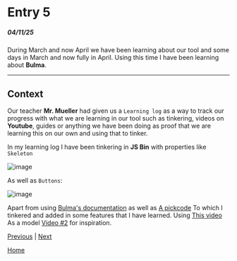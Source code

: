 # Entry 5
##### 04/11/25

During March and now April we have been learning about our tool and some days in March and now fully in April. Using this time I have been learning about **Bulma**.

---

## Context

Our teacher **Mr. Mueller** had given us a `Learning log` as a way to track our progress with what we are learning in our tool such as tinkering, videos on **Youtube**, guides or anything we have been doing as proof that we are learning this on our own and using that to tinker. 

In my learning log I have been tinkering in **JS Bin** with properties like `Skeleton`

![image](https://github.com/user-attachments/assets/f825f495-4617-4d79-90cf-2d8981094201)

As well as `Buttons`:

![image](https://github.com/user-attachments/assets/f217c55e-fe60-4f91-b024-cfc15aee42fd)

Apart from using [Bulma's documentation](https://bulma.io/documentation/) as well as [A pickcode](https://app.pickcode.io/project/cm8rnhkdg3czp13zddxe96yz2) To which I tinkered and added in some features that I have learned. Using [This video](https://youtu.be/bd_jHBk8Kzw?si=cQmZKucG0eQ8SV8-) As a model [Video #2](https://youtu.be/-mIWhsZ0Wxo?si=TFKAgwxeqxacrYS2) for inspiration.




[Previous](entry04.md) | [Next](entry06.md)

[Home](../README.md)

